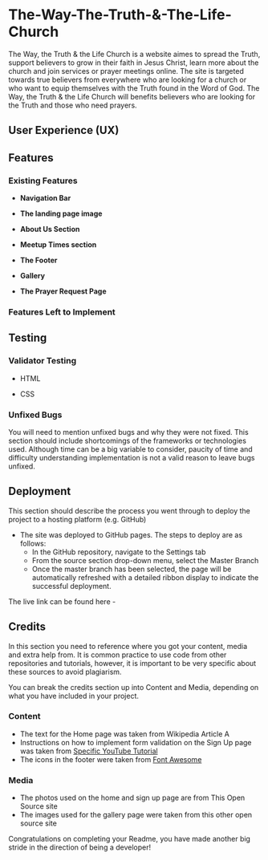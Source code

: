 # The-Way-The-Truth-&-The-Life-Church

The Way, the Truth & the Life Church is a website aimes to spread the Truth, support believers to grow in their faith in Jesus Christ, learn more about the church and join services or prayer meetings online. The site is targeted towards true believers from everywhere who are looking for a church or who want to equip themselves with the Truth found in the Word of God. The Way, the Truth & the Life Church will benefits believers who are looking for the Truth and those who need prayers.

## User Experience (UX)





## Features 



### Existing Features

- __Navigation Bar__



- __The landing page image__


- __About Us Section__



- __Meetup Times section__



- __The Footer__ 



- __Gallery__



- __The Prayer Request Page__

 



### Features Left to Implement


## Testing 



### Validator Testing 

- HTML
 
- CSS
 

### Unfixed Bugs

You will need to mention unfixed bugs and why they were not fixed. This section should include shortcomings of the frameworks or technologies used. Although time can be a big variable to consider, paucity of time and difficulty understanding implementation is not a valid reason to leave bugs unfixed. 

## Deployment

This section should describe the process you went through to deploy the project to a hosting platform (e.g. GitHub) 

- The site was deployed to GitHub pages. The steps to deploy are as follows: 
  - In the GitHub repository, navigate to the Settings tab 
  - From the source section drop-down menu, select the Master Branch
  - Once the master branch has been selected, the page will be automatically refreshed with a detailed ribbon display to indicate the successful deployment. 

The live link can be found here - 


## Credits 

In this section you need to reference where you got your content, media and extra help from. It is common practice to use code from other repositories and tutorials, however, it is important to be very specific about these sources to avoid plagiarism. 

You can break the credits section up into Content and Media, depending on what you have included in your project. 

### Content 

- The text for the Home page was taken from Wikipedia Article A
- Instructions on how to implement form validation on the Sign Up page was taken from [Specific YouTube Tutorial](https://www.youtube.com/)
- The icons in the footer were taken from [Font Awesome](https://fontawesome.com/)

### Media

- The photos used on the home and sign up page are from This Open Source site
- The images used for the gallery page were taken from this other open source site


Congratulations on completing your Readme, you have made another big stride in the direction of being a developer! 

#
